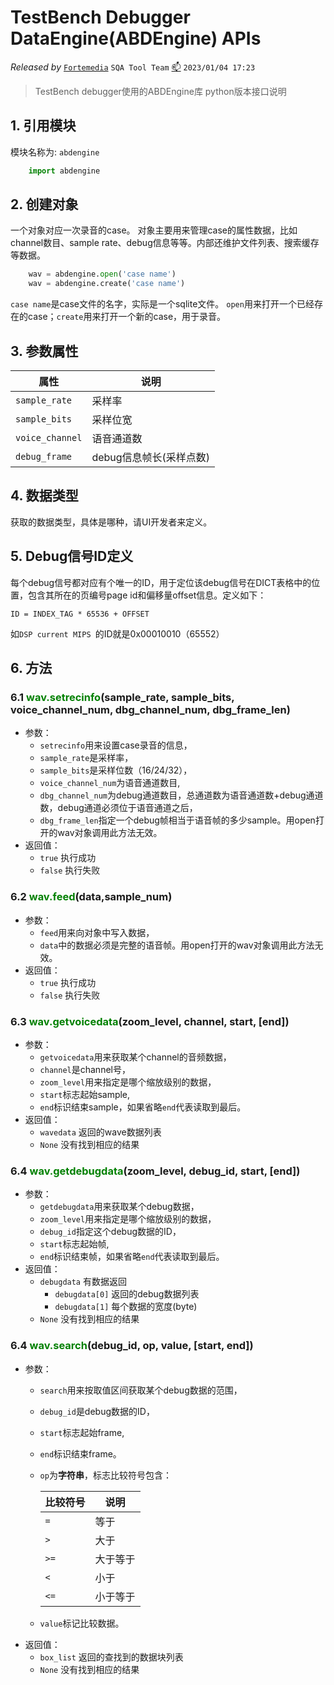 # TestBench Debugger DataEngine(ABDEngine) APIs

*Released by* [`Fortemedia`](https://www.fortemedia.com/ "Listen and sound better. Anywhere!") `SQA Tool Team` <a href="mailto:qiangp@fortemedia.com" title="Email the developer">📫</a> `2023/01/04 17:23`

>TestBench debugger使用的ABDEngine库 python版本接口说明

## 1. 引用模块

模块名称为: `abdengine`
```python
    import abdengine
```
## 2. 创建对象

一个对象对应一次录音的case。
对象主要用来管理case的属性数据，比如channel数目、sample rate、debug信息等等。内部还维护文件列表、搜索缓存等数据。
```python
    wav = abdengine.open('case name')
    wav = abdengine.create('case name')
```
`case name`是case文件的名字，实际是一个sqlite文件。
`open`用来打开一个已经存在的case；`create`用来打开一个新的case，用于录音。

## 3. 参数属性

| 属性             | 说明              |
| --------------- | --------------- |
| `sample_rate`   | 采样率             |
| `sample_bits`   | 采样位宽            |
| `voice_channel` | 语音通道数           |
| `debug_frame`   | debug信息帧长(采样点数) |

## 4. 数据类型

获取的数据类型，具体是哪种，请UI开发者来定义。

## 5. Debug信号ID定义

每个debug信号都对应有个唯一的ID，用于定位该debug信号在DICT表格中的位置，包含其所在的页编号page id和偏移量offset信息。定义如下：

    ID = INDEX_TAG * 65536 + OFFSET

如`DSP current MIPS `的ID就是0x00010010（65552）

## 6. 方法

### 6.1 <font color=Green>wav.setrecinfo</font>(sample\_rate, sample\_bits, voice\_channel\_num, dbg\_channel\_num, dbg\_frame\_len)

*   参数：
    *   `setrecinfo`用来设置case录音的信息，
    *   `sample_rate`是采样率，
    *   `sample_bits`是采样位数（16/24/32），
    *   `voice_channel_num`为语音通道数目,
    *   `dbg_channel_num`为debug通道数目，总通道数为语音通道数+debug通道数，debug通道必须位于语音通道之后，
    *   `dbg_frame_len`指定一个debug帧相当于语音帧的多少sample。用open打开的wav对象调用此方法无效。
*   返回值：
    *   `true` 执行成功
    *   `false` 执行失败

### 6.2 <font color=Green>wav.feed</font>(data,sample\_num)

*   参数：
    *   `feed`用来向对象中写入数据，
    *   `data`中的数据必须是完整的语音帧。用open打开的wav对象调用此方法无效。
*   返回值：
    *   `true` 执行成功
    *   `false` 执行失败
  
### 6.3 <font color=Green>wav.getvoicedata</font>(zoom\_level, channel, start, \[end])

*   参数：
    *   `getvoicedata`用来获取某个channel的音频数据，
    *   `channel`是channel号，
    *   `zoom_level`用来指定是哪个缩放级别的数据，
    *   `start`标志起始sample,
    *   `end`标识结束sample，如果省略`end`代表读取到最后。
*   返回值：
    *   `wavedata` 返回的wave数据列表
    *   `None` 没有找到相应的结果
  
### 6.4 <font color=Green>wav.getdebugdata</font>(zoom\_level, debug\_id, start, \[end])

*   参数：
    *   `getdebugdata`用来获取某个debug数据，
    *   `zoom_level`用来指定是哪个缩放级别的数据，
    *   `debug_id`指定这个debug数据的ID，
    *   `start`标志起始帧,
    *   `end`标识结束帧，如果省略`end`代表读取到最后。
*   返回值：
    *   `debugdata` 有数据返回
        *   `debugdata[0]` 返回的debug数据列表
        *   `debugdata[1]` 每个数据的宽度(byte)
    *   `None` 没有找到相应的结果
  
### 6.4 <font color=Green>wav.search</font>(debug\_id, op, value, \[start, end])

*   参数：
    *   `search`用来按取值区间获取某个debug数据的范围，
    *   `debug_id`是debug数据的ID，
    *   `start`标志起始frame,
    *   `end`标识结束frame。
    *   `op`为**字符串**，标志比较符号包含：

        |  比较符号  | 说明   |
        | ---- | ---- |
        | `=`  | 等于   |
        | `>`  | 大于   |
        | `>=` | 大于等于 |
        | `<`  | 小于   |
        | `<=` | 小于等于 |
        
    *   `value`标记比较数据。
*   返回值：
    *   `box_list` 返回的查找到的数据块列表
    *   `None` 没有找到相应的结果
